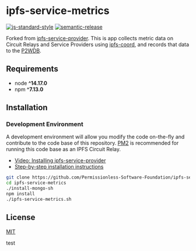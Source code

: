 # ipfs-service-metrics

[![js-standard-style](https://img.shields.io/badge/code%20style-standard-brightgreen.svg)](http://standardjs.com) [![semantic-release](https://img.shields.io/badge/%20%20%F0%9F%93%A6%F0%9F%9A%80-semantic--release-e10079.svg)](https://github.com/semantic-release/semantic-release)

Forked from [ipfs-service-provider](https://github.com/Permissionless-Software-Foundation/ipfs-service-provider). This is app collects metric data on Circuit Relays and Service Providers using [ipfs-coord](https://www.npmjs.com/package/ipfs-coord), and records that data to the [P2WDB](https://github.com/Permissionless-Software-Foundation/ipfs-p2wdb-service).

## Requirements

- node **^14.17.0**
- npm **^7.13.0**

## Installation

### Development Environment

A development environment will allow you modify the code on-the-fly and contribute to the code base of this repository. [PM2](https://www.npmjs.com/package/pm2) is recommended for running this code base as an IPFS Circuit Relay.

- [Video: Installing ipfs-service-provider](https://youtu.be/Z0NsboIVN44)
- [Step-by-step installation instructions](https://gist.github.com/christroutner/3304a71d4c12a3a3e1664a438f64d9d0)

```bash
git clone https://github.com/Permissionless-Software-Foundation/ipfs-service-metrics
cd ipfs-service-metrics
./install-mongo-sh
npm install
./ipfs-service-metrics.sh
```

## License

[MIT](./LICENSE.md)

test
